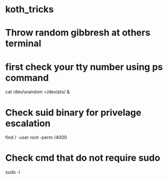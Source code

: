 # koth_tricks


# Throw random gibbresh at others terminal
# first check your tty number using ps command
cat /dev/urandom >/dev/pts/<num> &


# Check suid binary for privelage escalation
find / -user root -perm /4000

# Check cmd that do not require sudo <for privelage escalation>
sudo -l
